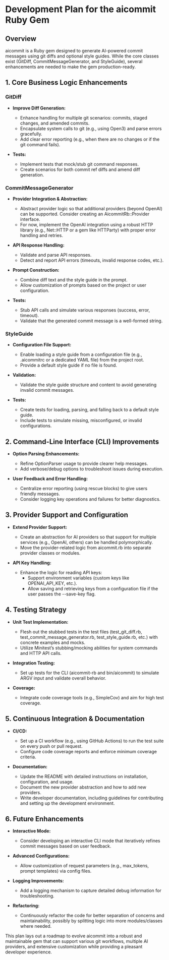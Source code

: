# Development Plan for the aicommit Ruby Gem

## Overview
aicommit is a Ruby gem designed to generate AI-powered commit messages using git diffs and optional style guides. While the core classes exist (GitDiff, CommitMessageGenerator, and StyleGuide), several enhancements are needed to make the gem production-ready.

## 1. Core Business Logic Enhancements

### GitDiff
- **Improve Diff Generation:**  
  - Enhance handling for multiple git scenarios: commits, staged changes, and amended commits.
  - Encapsulate system calls to git (e.g., using Open3) and parse errors gracefully.
  - Add clear error reporting (e.g., when there are no changes or if the git command fails).

- **Tests:**  
  - Implement tests that mock/stub git command responses.
  - Create scenarios for both commit ref diffs and amend diff generation.

### CommitMessageGenerator
- **Provider Integration & Abstraction:**  
  - Abstract provider logic so that additional providers (beyond OpenAI) can be supported. Consider creating an AicommitRb::Provider interface.
  - For now, implement the OpenAI integration using a robust HTTP library (e.g., Net::HTTP or a gem like HTTParty) with proper error handling and retries.
  
- **API Response Handling:**  
  - Validate and parse API responses.
  - Detect and report API errors (timeouts, invalid response codes, etc.).

- **Prompt Construction:**  
  - Combine diff text and the style guide in the prompt.
  - Allow customization of prompts based on the project or user configuration.

- **Tests:**  
  - Stub API calls and simulate various responses (success, error, timeout).
  - Validate that the generated commit message is a well-formed string.

### StyleGuide
- **Configuration File Support:**  
  - Enable loading a style guide from a configuration file (e.g., .aicommitrc or a dedicated YAML file) from the project root.
  - Provide a default style guide if no file is found.
  
- **Validation:**  
  - Validate the style guide structure and content to avoid generating invalid commit messages.

- **Tests:**  
  - Create tests for loading, parsing, and falling back to a default style guide.
  - Include tests to simulate missing, misconfigured, or invalid configurations.

## 2. Command-Line Interface (CLI) Improvements

- **Option Parsing Enhancements:**  
  - Refine OptionParser usage to provide clearer help messages.
  - Add verbose/debug options to troubleshoot issues during execution.

- **User Feedback and Error Handling:**  
  - Centralize error reporting (using rescue blocks) to give users friendly messages.
  - Consider logging key operations and failures for better diagnostics.

## 3. Provider Support and Configuration

- **Extend Provider Support:**  
  - Create an abstraction for AI providers so that support for multiple services (e.g., OpenAI, others) can be handled polymorphically.
  - Move the provider-related logic from aicommit.rb into separate provider classes or modules.

- **API Key Handling:**  
  - Enhance the logic for reading API keys:
    - Support environment variables (custom keys like OPENAI_API_KEY, etc.).
    - Allow saving and retrieving keys from a configuration file if the user passes the --save-key flag.

## 4. Testing Strategy

- **Unit Test Implementation:**  
  - Flesh out the stubbed tests in the test files (test_git_diff.rb, test_commit_message_generator.rb, test_style_guide.rb, etc.) with concrete examples and mocks.
  - Utilize Minitest’s stubbing/mocking abilities for system commands and HTTP API calls.

- **Integration Testing:**  
  - Set up tests for the CLI (aicommit-rb and bin/aicommit) to simulate ARGV input and validate overall behavior.

- **Coverage:**  
  - Integrate code coverage tools (e.g., SimpleCov) and aim for high test coverage.

## 5. Continuous Integration & Documentation

- **CI/CD:**  
  - Set up a CI workflow (e.g., using GitHub Actions) to run the test suite on every push or pull request.
  - Configure code coverage reports and enforce minimum coverage criteria.

- **Documentation:**  
  - Update the README with detailed instructions on installation, configuration, and usage.
  - Document the new provider abstraction and how to add new providers.
  - Write developer documentation, including guidelines for contributing and setting up the development environment.

## 6. Future Enhancements

- **Interactive Mode:**  
  - Consider developing an interactive CLI mode that iteratively refines commit messages based on user feedback.

- **Advanced Configurations:**  
  - Allow customization of request parameters (e.g., max_tokens, prompt templates) via config files.

- **Logging Improvements:**  
  - Add a logging mechanism to capture detailed debug information for troubleshooting.

- **Refactoring:**  
  - Continuously refactor the code for better separation of concerns and maintainability, possibly by splitting logic into more modules/classes where needed.

This plan lays out a roadmap to evolve aicommit into a robust and maintainable gem that can support various git workflows, multiple AI providers, and extensive customization while providing a pleasant developer experience.
